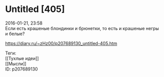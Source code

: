 Untitled [405]
===============

   
 2016-01-21, 23:58   
  Если есть крашеные блондинки и брюнетки, то есть и крашеные негры и белые?   
    
 <https://diary.ru/~zHz00/p207689130_untitled-405.htm>   
   
 Теги:   
 [[Тухлые идеи]]   
 [[Мысли]]   
 ID: p207689130